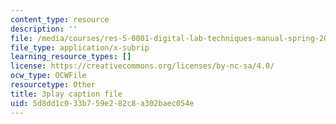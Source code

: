 ```yaml
---
content_type: resource
description: ''
file: /media/courses/res-5-0001-digital-lab-techniques-manual-spring-2007/5d8dd1c033b759e282c8a302baec054e_fHEk2WFgmXQ.vtt
file_type: application/x-subrip
learning_resource_types: []
license: https://creativecommons.org/licenses/by-nc-sa/4.0/
ocw_type: OCWFile
resourcetype: Other
title: 3play caption file
uid: 5d8dd1c0-33b7-59e2-82c8-a302baec054e
---
```

